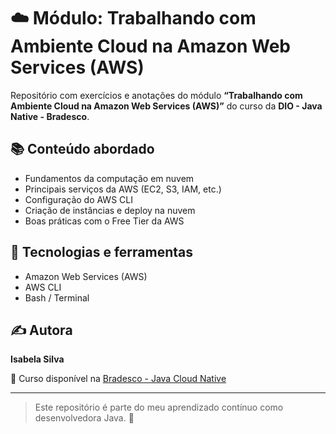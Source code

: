 # ☁️ Módulo: Trabalhando com Ambiente Cloud na Amazon Web Services (AWS)

Repositório com exercícios e anotações do módulo **“Trabalhando com Ambiente Cloud na Amazon Web Services (AWS)”** do curso da **DIO - Java Native - Bradesco**.

## 📚 Conteúdo abordado
- Fundamentos da computação em nuvem
- Principais serviços da AWS (EC2, S3, IAM, etc.)
- Configuração do AWS CLI
- Criação de instâncias e deploy na nuvem
- Boas práticas com o Free Tier da AWS

## 🔧 Tecnologias e ferramentas
- Amazon Web Services (AWS)
- AWS CLI
- Bash / Terminal

## ✍️ Autora
**Isabela Silva**

📎 Curso disponível na [Bradesco - Java Cloud Native]([https://www.dio.me/](https://web.dio.me/track/5edf0557-6c91-4aff-86fe-fcd7cb4c4914))

---

> Este repositório é parte do meu aprendizado contínuo como desenvolvedora Java. 🚀
